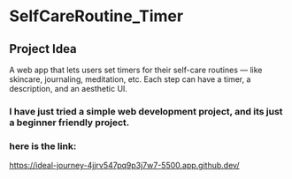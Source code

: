 # SelfCareRoutine_Timer
## Project Idea
A web app that lets users set timers for their self-care routines — like skincare, journaling, meditation, etc. Each step can have a timer, a description, and an aesthetic UI.

### I have just tried a simple web development project, and its just a beginner friendly project.
### here is the link:
https://ideal-journey-4jjrv547pq9p3j7w7-5500.app.github.dev/
